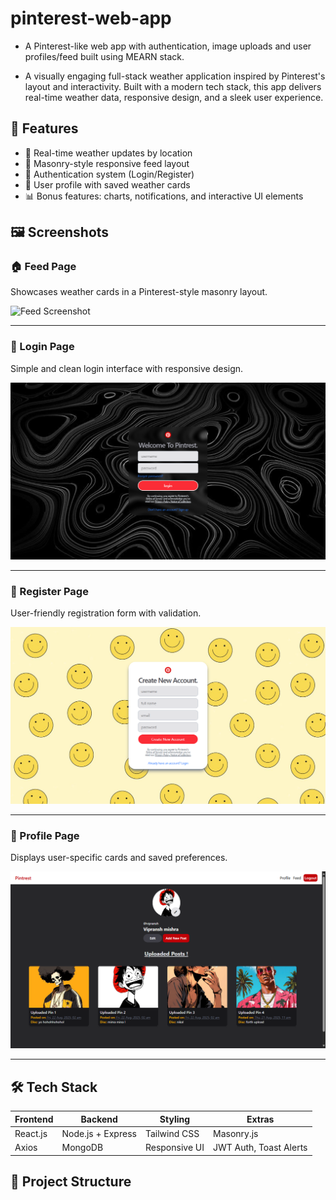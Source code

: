 # pinterest-web-app

- A Pinterest-like web app with authentication, image uploads and user
  profiles/feed built using MEARN stack.

- A visually engaging full-stack weather application inspired by Pinterest's
  layout and interactivity. Built with a modern tech stack, this app delivers
  real-time weather data, responsive design, and a sleek user experience.

## 🚀 Features

- 📍 Real-time weather updates by location
- 🧱 Masonry-style responsive feed layout
- 🔐 Authentication system (Login/Register)
- 👤 User profile with saved weather cards
- 📊 Bonus features: charts, notifications, and interactive UI elements

## 🖼️ Screenshots

### 🏠 Feed Page

Showcases weather cards in a Pinterest-style masonry layout.

![Feed Screenshot](<./assets/screenshots/localhost_3000_feed%20(1).png>)

---

### 🔑 Login Page

Simple and clean login interface with responsive design.

![Login Screenshot](./assets/screenshots/Screenshot%202025-08-22%20022548.png)

---

### 📝 Register Page

User-friendly registration form with validation.

![Register Screenshot](./assets/screenshots/Screenshot%202025-08-22%20022603.png)

---

### 👤 Profile Page

Displays user-specific cards and saved preferences.

![Profile Screenshot](./assets/screenshots/Screenshot%202025-08-22%20022641.png)

---

## 🛠️ Tech Stack

| Frontend | Backend           | Styling       | Extras                 |
| -------- | ----------------- | ------------- | ---------------------- |
| React.js | Node.js + Express | Tailwind CSS  | Masonry.js             |
| Axios    | MongoDB           | Responsive UI | JWT Auth, Toast Alerts |

## 📁 Project Structure

